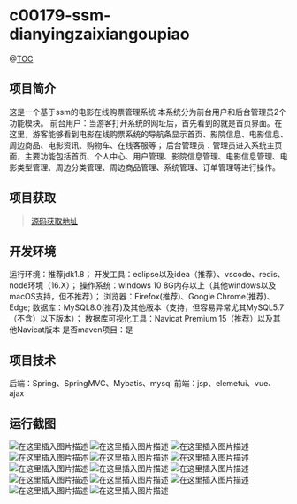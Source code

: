 # c00179-ssm-dianyingzaixiangoupiao
@[TOC](基于SSM的电影在线购票管理系统（论文+PPT）)

## 项目简介
这是一个基于ssm的电影在线购票管理系统
本系统分为前台用户和后台管理员2个功能模块。
前台用户：当游客打开系统的网址后，首先看到的就是首页界面。在这里，游客能够看到电影在线购票系统的导航条显示首页、影院信息、电影信息、周边商品、电影资讯、购物车、在线客服等；
后台管理员：管理员进入系统主页面，主要功能包括首页、个人中心、用户管理、影院信息管理、电影信息管理、电影类型管理、周边分类管理、周边商品管理、系统管理、订单管理等进行操作。



## 项目获取
> [源码获取地址](http://www.manoncode.cn/details?id=179)

 
## 开发环境

运行环境：推荐jdk1.8；
开发工具：eclipse以及idea（推荐）、vscode、redis、node环境（16.X）；
操作系统：windows 10 8G内存以上（其他windows以及macOS支持，但不推荐）；
浏览器：Firefox(推荐)、Google Chrome(推荐)、Edge;
数据库：MySQL8.0(推荐)及其他版本（支持，但容易异常尤其MySQL5.7（不含）以下版本）；
数据库可视化工具：Navicat Premium 15（推荐）以及其他Navicat版本
是否maven项目：是

## 项目技术
 
后端：Spring、SpringMVC、Mybatis、mysql
前端：jsp、elemetui、vue、ajax

## 运行截图
![在这里插入图片描述](https://img-blog.csdnimg.cn/direct/1855baf13f9d4722be1f3d8e14cd055a.png#pic_center)
![在这里插入图片描述](https://img-blog.csdnimg.cn/direct/80a6150e3cbc4540b0d3449aa5f82f54.png#pic_center)
![在这里插入图片描述](https://img-blog.csdnimg.cn/direct/faa4bdc1a2df4a9e8e188fdb171a1da3.png#pic_center)
![在这里插入图片描述](https://img-blog.csdnimg.cn/direct/a2ac7a324faa4bde863e8ebcf2cea754.png#pic_center)
![在这里插入图片描述](https://img-blog.csdnimg.cn/direct/1e55f92faddb4245b9d62fbfb7f963ed.png#pic_center)
![在这里插入图片描述](https://img-blog.csdnimg.cn/direct/114736215d454700b6d2ddd00a251f82.png#pic_center)
![在这里插入图片描述](https://img-blog.csdnimg.cn/direct/8d50f87270ae4f6fa87f06126333c114.png#pic_center)
![在这里插入图片描述](https://img-blog.csdnimg.cn/direct/5a17cda184c34fd99493e1e884a9fd91.png#pic_center)
![在这里插入图片描述](https://img-blog.csdnimg.cn/direct/10b0f31579bc4738ac18001a350a9acb.png#pic_center)
![在这里插入图片描述](https://img-blog.csdnimg.cn/direct/b9ee67bb32f047d3899e8a51c27d9f49.png#pic_center)
![在这里插入图片描述](https://img-blog.csdnimg.cn/direct/635a180c6fa749cbb5a33f24aaae91c0.png#pic_center)
![在这里插入图片描述](https://img-blog.csdnimg.cn/direct/4a2563851f70423295012ff52956e1c2.png#pic_center)
![在这里插入图片描述](https://img-blog.csdnimg.cn/direct/7ef3d5bb4bd44721a4c151db21780b4e.png#pic_center)
![在这里插入图片描述](https://img-blog.csdnimg.cn/direct/d2e323e5d9e4477ab33274139cbb8bc9.png#pic_center)


